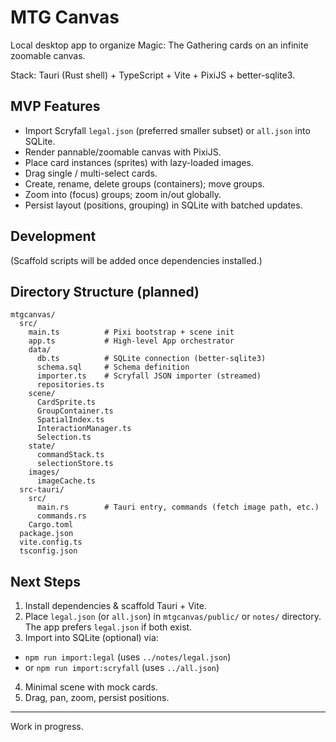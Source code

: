 # MTG Canvas

Local desktop app to organize Magic: The Gathering cards on an infinite zoomable canvas.

Stack: Tauri (Rust shell) + TypeScript + Vite + PixiJS + better-sqlite3.

## MVP Features
- Import Scryfall `legal.json` (preferred smaller subset) or `all.json` into SQLite.
- Render pannable/zoomable canvas with PixiJS.
- Place card instances (sprites) with lazy-loaded images.
- Drag single / multi-select cards.
- Create, rename, delete groups (containers); move groups.
- Zoom into (focus) groups; zoom in/out globally.
- Persist layout (positions, grouping) in SQLite with batched updates.

## Development
(Scaffold scripts will be added once dependencies installed.)

## Directory Structure (planned)
```
mtgcanvas/
  src/
    main.ts          # Pixi bootstrap + scene init
    app.ts           # High-level App orchestrator
    data/
      db.ts          # SQLite connection (better-sqlite3)
      schema.sql     # Schema definition
      importer.ts    # Scryfall JSON importer (streamed)
      repositories.ts
    scene/
      CardSprite.ts
      GroupContainer.ts
      SpatialIndex.ts
      InteractionManager.ts
      Selection.ts
    state/
      commandStack.ts
      selectionStore.ts
    images/
      imageCache.ts
  src-tauri/
    src/
      main.rs        # Tauri entry, commands (fetch image path, etc.)
      commands.rs
    Cargo.toml
  package.json
  vite.config.ts
  tsconfig.json
```

## Next Steps
1. Install dependencies & scaffold Tauri + Vite.
2. Place `legal.json` (or `all.json`) in `mtgcanvas/public/` or `notes/` directory. The app prefers `legal.json` if both exist.
3. Import into SQLite (optional) via:
  - `npm run import:legal` (uses `../notes/legal.json`)
  - or `npm run import:scryfall` (uses `../all.json`)
4. Minimal scene with mock cards.
5. Drag, pan, zoom, persist positions.

---
Work in progress.
